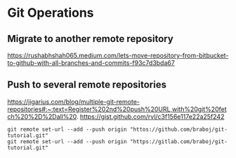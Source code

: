 # Git Operations

## Migrate to another remote repository
https://rushabhshah065.medium.com/lets-move-repository-from-bitbucket-to-github-with-all-branches-and-commits-f93c7d3bda67

## Push to several remote repositories
https://jigarius.com/blog/multiple-git-remote-repositories#:~:text=Register%202nd%20push%20URL,with%20git%20fetch%20%2D%2Dall%20.
https://gist.github.com/rvl/c3f156e117e22a25f242

```
git remote set-url --add --push origin "httos://github.com/braboj/git-tutorial.git"
git remote set-url --add --push origin "https://gitlab.com/braboj/git-tutorial.git"
```
